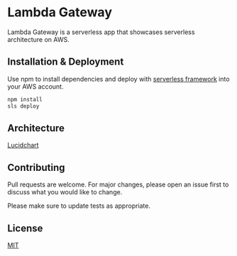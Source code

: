 # Lambda Gateway

Lambda Gateway is a serverless app that showcases serverless architecture on AWS.

## Installation & Deployment

Use npm to install dependencies and deploy with [serverless framework](severless.com) into your AWS account.

```bash
npm install
sls deploy
```

## Architecture

[Lucidchart](https://lucid.app/documents/view/b8302259-4f8a-4bb4-b2e0-55d26e69322d)

## Contributing

Pull requests are welcome. For major changes, please open an issue first to discuss what you would like to change.

Please make sure to update tests as appropriate.

## License

[MIT](https://choosealicense.com/licenses/mit/)
